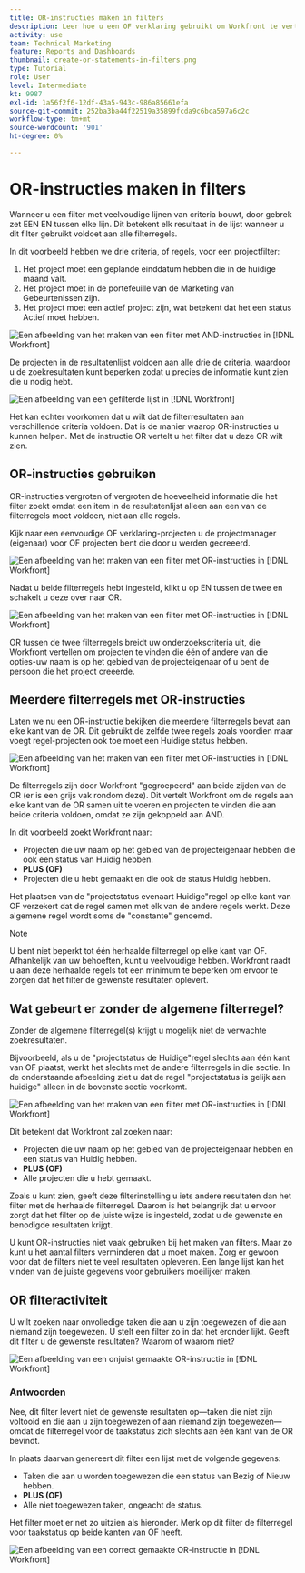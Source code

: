 ```yaml
---
title: OR-instructies maken in filters
description: Leer hoe u een OF verklaring gebruikt om Workfront te vertellen dat u of dit OF dat in uw rapport wilt zien.
activity: use
team: Technical Marketing
feature: Reports and Dashboards
thumbnail: create-or-statements-in-filters.png
type: Tutorial
role: User
level: Intermediate
kt: 9987
exl-id: 1a56f2f6-12df-43a5-943c-986a85661efa
source-git-commit: 252ba3ba44f22519a35899fcda9c6bca597a6c2c
workflow-type: tm+mt
source-wordcount: '901'
ht-degree: 0%

---
```


# OR-instructies maken in filters

Wanneer u een filter met veelvoudige lijnen van criteria bouwt, door gebrek zet EEN EN tussen elke lijn. Dit betekent elk resultaat in de lijst wanneer u dit filter gebruikt voldoet aan alle filterregels.

In dit voorbeeld hebben we drie criteria, of regels, voor een projectfilter:

1. Het project moet een geplande einddatum hebben die in de huidige maand valt.
1. Het project moet in de portefeuille van de Marketing van Gebeurtenissen zijn.
1. Het project moet een actief project zijn, wat betekent dat het een status Actief moet hebben.

![Een afbeelding van het maken van een filter met AND-instructies in [!DNL Workfront]](assets/or-statement-1.png)

De projecten in de resultatenlijst voldoen aan alle drie de criteria, waardoor u de zoekresultaten kunt beperken zodat u precies de informatie kunt zien die u nodig hebt.

![Een afbeelding van een gefilterde lijst in [!DNL Workfront]](assets/or-statement-2.png)

Het kan echter voorkomen dat u wilt dat de filterresultaten aan verschillende criteria voldoen. Dat is de manier waarop OR-instructies u kunnen helpen. Met de instructie OR vertelt u het filter dat u deze OR wilt zien.

## OR-instructies gebruiken

OR-instructies vergroten of vergroten de hoeveelheid informatie die het filter zoekt omdat een item in de resultatenlijst alleen aan een van de filterregels moet voldoen, niet aan alle regels.

Kijk naar een eenvoudige OF verklaring-projecten u de projectmanager (eigenaar) voor OF projecten bent die door u werden gecreeerd.

![Een afbeelding van het maken van een filter met OR-instructies in [!DNL Workfront]](assets/or-statement-3.png)

Nadat u beide filterregels hebt ingesteld, klikt u op EN tussen de twee en schakelt u deze over naar OR.

![Een afbeelding van het maken van een filter met OR-instructies in [!DNL Workfront]](assets/or-statement-4.png)

OR tussen de twee filterregels breidt uw onderzoekscriteria uit, die Workfront vertellen om projecten te vinden die één of andere van die opties-uw naam is op het gebied van de projecteigenaar of u bent de persoon die het project creeerde.

## Meerdere filterregels met OR-instructies

Laten we nu een OR-instructie bekijken die meerdere filterregels bevat aan elke kant van de OR. Dit gebruikt de zelfde twee regels zoals voordien maar voegt regel-projecten ook toe moet een Huidige status hebben.

![Een afbeelding van het maken van een filter met OR-instructies in [!DNL Workfront]](assets/or-statement-5.png)

De filterregels zijn door Workfront &quot;gegroepeerd&quot; aan beide zijden van de OR (er is een grijs vak rondom deze). Dit vertelt Workfront om de regels aan elke kant van de OR samen uit te voeren en projecten te vinden die aan beide criteria voldoen, omdat ze zijn gekoppeld aan AND.

In dit voorbeeld zoekt Workfront naar:

* Projecten die uw naam op het gebied van de projecteigenaar hebben die ook een status van Huidig hebben.
* **PLUS (OF)**
* Projecten die u hebt gemaakt en die ook de status Huidig hebben.

Het plaatsen van de &quot;projectstatus evenaart Huidige&quot;regel op elke kant van OF verzekert dat de regel samen met elk van de andere regels werkt. Deze algemene regel wordt soms de &quot;constante&quot; genoemd.

>[!NOTE]
>
>U bent niet beperkt tot één herhaalde filterregel op elke kant van OF. Afhankelijk van uw behoeften, kunt u veelvoudige hebben. Workfront raadt u aan deze herhaalde regels tot een minimum te beperken om ervoor te zorgen dat het filter de gewenste resultaten oplevert.

## Wat gebeurt er zonder de algemene filterregel?

Zonder de algemene filterregel(s) krijgt u mogelijk niet de verwachte zoekresultaten.

Bijvoorbeeld, als u de &quot;projectstatus de Huidige&quot;regel slechts aan één kant van OF plaatst, werkt het slechts met de andere filterregels in die sectie. In de onderstaande afbeelding ziet u dat de regel &quot;projectstatus is gelijk aan huidige&quot; alleen in de bovenste sectie voorkomt.

![Een afbeelding van het maken van een filter met OR-instructies in [!DNL Workfront]](assets/or-statement-6.png)

Dit betekent dat Workfront zal zoeken naar:

* Projecten die uw naam op het gebied van de projecteigenaar hebben en een status van Huidig hebben.
* **PLUS (OF)**
* Alle projecten die u hebt gemaakt.

Zoals u kunt zien, geeft deze filterinstelling u iets andere resultaten dan het filter met de herhaalde filterregel. Daarom is het belangrijk dat u ervoor zorgt dat het filter op de juiste wijze is ingesteld, zodat u de gewenste en benodigde resultaten krijgt.

U kunt OR-instructies niet vaak gebruiken bij het maken van filters. Maar zo kunt u het aantal filters verminderen dat u moet maken. Zorg er gewoon voor dat de filters niet te veel resultaten opleveren. Een lange lijst kan het vinden van de juiste gegevens voor gebruikers moeilijker maken.

## OR filteractiviteit

U wilt zoeken naar onvolledige taken die aan u zijn toegewezen of die aan niemand zijn toegewezen. U stelt een filter zo in dat het eronder lijkt. Geeft dit filter u de gewenste resultaten? Waarom of waarom niet?

![Een afbeelding van een onjuist gemaakte OR-instructie in [!DNL Workfront]](assets/or-statement-your-turn-1.png)

### Antwoorden

Nee, dit filter levert niet de gewenste resultaten op—taken die niet zijn voltooid en die aan u zijn toegewezen of aan niemand zijn toegewezen—omdat de filterregel voor de taakstatus zich slechts aan één kant van de OR bevindt.

In plaats daarvan genereert dit filter een lijst met de volgende gegevens:

* Taken die aan u worden toegewezen die een status van Bezig of Nieuw hebben.
* **PLUS (OF)**
* Alle niet toegewezen taken, ongeacht de status.

Het filter moet er net zo uitzien als hieronder. Merk op dit filter de filterregel voor taakstatus op beide kanten van OF heeft.

![Een afbeelding van een correct gemaakte OR-instructie in [!DNL Workfront]](assets/or-statement-your-turn-2.png)
